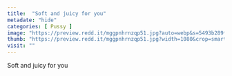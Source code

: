 ```yaml
---
title:  "Soft and juicy for you"
metadate: "hide"
categories: [ Pussy ]
image: "https://preview.redd.it/mggpnhrnzqp51.jpg?auto=webp&s=5493b289fd7c67d08eb52d88778ee2e0658a0704"
thumb: "https://preview.redd.it/mggpnhrnzqp51.jpg?width=1080&crop=smart&auto=webp&s=e5cd1f3895e4a978f37859f4997ddd4ac9235580"
visit: ""
---
```

Soft and juicy for you
